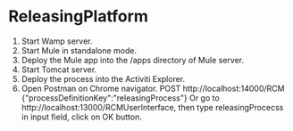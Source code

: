 ReleasingPlatform
=================

1. Start Wamp server.
2. Start Mule in standalone mode.
3. Deploy the Mule app into the /apps directory of Mule server.
4. Start Tomcat server.
5. Deploy the process into the Activiti Explorer.
6. Open Postman on Chrome navigator.
      POST http://localhost:14000/RCM
      {"processDefinitionKey":"releasingProcess"}
Or go to http://localhost:13000/RCMUserInterface, then type releasingProcecss in input field, click on OK button.
